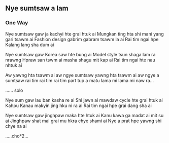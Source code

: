 ## Nye sumtsaw a lam

### One Way

Nye sumtsaw gaw ja kachyi hte grai htuk ai
   Mungkan ting hta shi mani yang gari tsawm ai
   Fashion design gabrim gabram tsawm la ai 
   Rai tim ngai hpe Kalang lang sha dum ai

   Nye sumtsaw gaw Korea saw hte bung ai
   Model style  tsun shaga lam ra nrawng
   Hpraw san tswm ai masha shagu mit kap ai 
   Rai tim ngai hte nau nhtuk ai

   Aw yawng hta tsawm ai aw ngye sumtsaw 
   yawng hta tsawm ai aw ngye a sumtsaw 
   rai tim rai tim rai tim part tup a matu 
  lama mi lama mi naw ra...

 ...... solo

  Nye sum gaw lau ban kasha re ai 
  Shi jawn ai mawdaw cycle hte grai htuk ai
  Kahpu Kanau makyin jing hku ni ra ai 
  Rai tim ngai hpe grai dang sha ai

 Nye sumtsaw gaw jinghpaw  maka hte htuk ai 
 Kanu kawa ga madat ai mit su ai
 Jinghpaw shat mai grai mu hkra chye shami ai
 Nye a prat hpe yawng shi chye na ai
  
 .....cho*2...
